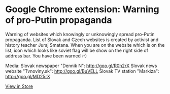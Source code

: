 # Google Chrome extension: Warning of pro-Putin propaganda

Warning of websites which knowingly or unknowingly spread pro-Putin propaganda. List of Slovak and Czech websites is created by activist and history teacher Juraj Smatana.
When you are on the website which is on the list, icon which looks like soviet flag will be show on the right side of address bar.
You have been warned :-)

Media:
Slovak newspaper "Dennik N": http://goo.gl/R0h2rX
Slovak news website "Tvnoviny.sk": http://goo.gl/BuVELL
Slovak TV station "Markiza": http://goo.gl/MD25rX

[View in Store](https://chrome.google.com/webstore/detail/upozornenie-na-putinovu-p/ajfhmidimnkpbhnkcckllicmhhdipmoo)
